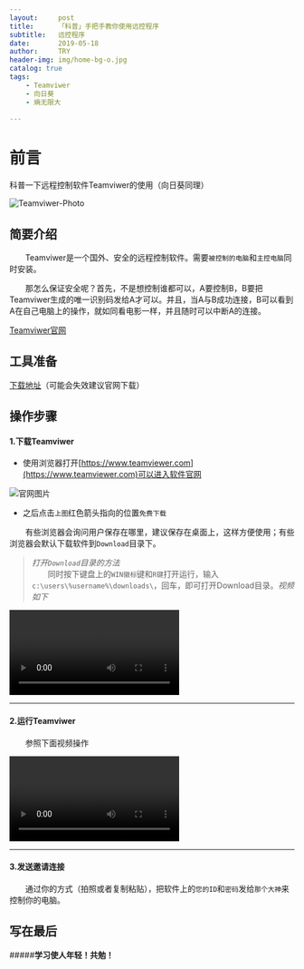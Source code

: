 ```yaml
---
layout:     post
title:      「科普」手把手教你使用远控程序
subtitle:   远控程序
date:       2019-05-18
author:     TRY
header-img: img/home-bg-o.jpg
catalog: true
tags:
    - Teamviwer
    - 向日葵
    - 熵无限大
    
---
```

# 前言

科普一下远程控制软件Teamviwer的使用（向日葵同理）

![Teamviwer-Photo](http://img3.imgtn.bdimg.com/it/u=1058844750,689370465&fm=26&gp=0.jpg)

## 简要介绍

　　Teamviwer是一个国外、安全的远程控制软件。需要`被控制的电脑`和`主控电脑`同时安装。

　　那怎么保证安全呢？首先，不是想控制谁都可以，A要控制B，B要把Teamviwer生成的唯一识别码发给A才可以。并且，当A与B成功连接，B可以看到A在自己电脑上的操作，就如同看电影一样，并且随时可以中断A的连接。

[Teamviwer官网](https://www.teamviewer.com)  


## 工具准备

[下载地址](https://tv-static-net.oss-cn-beijing.aliyuncs.com/download/tv14/TeamViewer_Setup.exe)（可能会失效建议官网下载）

## 操作步骤


#### 1.下载Teamviwer

+ 使用浏览器打开[https://www.teamviewer.com](https://www.teamviewer.com)可以进入软件官网

![官网图片](https://firerock2019.github.io/img/手把手教你使用远控程序/TeamviwerHomePage.png "官网图片")

+ 之后点击`上图`红色箭头指向的位置`免费下载`  

　　有些浏览器会询问用户保存在哪里，建议保存在桌面上，这样方便使用；有些浏览器会默认下载软件到`Download`目录下。 

>*打开`Download`目录的方法*  
　　同时按下键盘上的`WIN徽标`键和`R键`打开运行，输入`c:\users\%username%\downloads\`，回车，即可打开Download目录。*视频如下*

![Video](https://firerock2019.github.io/img/手把手教你使用远控程序/2.mp4 "Video")

---

#### 2.运行Teamviwer

　　参照下面视频操作  

![Video](https://firerock2019.github.io/img/手把手教你使用远控程序/1.mp4 "Video")

---

#### 3.发送邀请连接

　　通过你的方式（拍照或者复制粘贴），把软件上的`您的ID`和`密码`发给`那个大神`来控制你的电脑。
 


## 写在最后

#####**学习使人年轻！共勉！**